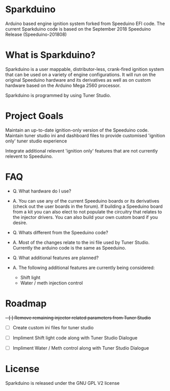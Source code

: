 Sparkduino
=========

Arduino based engine ignition system forked from Speeduino EFI code. 
The current Sparkduino code is based on the September 2018 Speeduino Release (Speeduino-201808)


What is Sparkduino?
===================

Sparkduino is a user mappable, distributor-less, crank-fired ignition system that can be used on a variety of engine configurations. It will run on the original Speeduino hardware and its derivatives as well as on custom hardware based on the Arduino Mega 2560 processor.

Sparkduino is programmed by using Tuner Studio.


Project Goals
=============

Maintain an up-to-date ignition-only version of the Speeduino code.
Maintain tuner studio ini and dashboard files to provide customised 'ignition only' tuner studio experience

Integrate additional relevent 'ignition only' features that are not currently relevent to Speeduino.


FAQ
===

- Q. What hardware do I use?
- A. You can use any of the current Speeduino boards or its derivatives (check out the user boards in the forum). If building a Speeduino board from a kit you can also elect to not populate the circuitry that relates to the injector drivers. You can also build your own custom board if you desire.

- Q. Whats different from the Speeduino code?
- A. Most of the changes relate to the ini file used by Tuner Studio. Currently the arduino code is the same as Speeduino.

- Q. What additional features are planned? 
- A. The following additional features are currently being considered:
  - Shift light
  - Water / meth injection control



Roadmap
=======

~~- [ ] Remove remaining injector related parameters from Tuner Studio~~
- [ ] Create custom ini files for tuner studio
- [ ] Impliment Shift light code along with Tuner Studio Dialogue
- [ ] Impliment Water / Meth control along with Tuner Studio Dialogue


License
=======

Sparkduino is released under the GNU GPL V2 license
